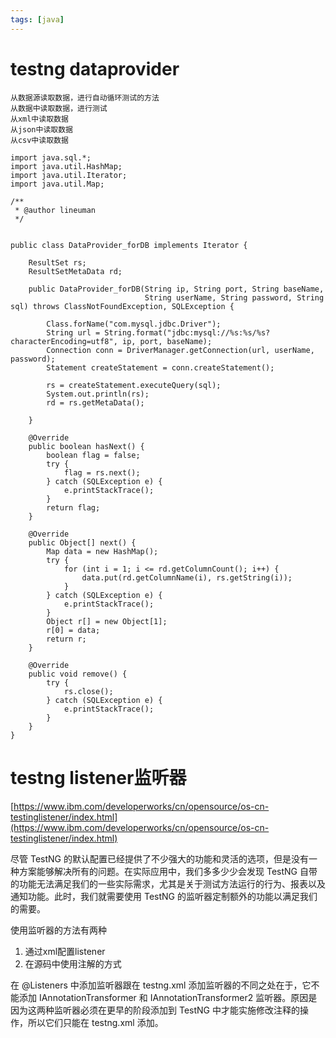```yaml
---
tags: [java]
---
```


# testng dataprovider
```
从数据源读取数据，进行自动循环测试的方法
从数据中读取数据，进行测试
从xml中读取数据
从json中读取数据
从csv中读取数据
```
```
import java.sql.*;
import java.util.HashMap;
import java.util.Iterator;
import java.util.Map;

/**
 * @author lineuman
 */


public class DataProvider_forDB implements Iterator {

    ResultSet rs;
    ResultSetMetaData rd;

    public DataProvider_forDB(String ip, String port, String baseName,
                              String userName, String password, String sql) throws ClassNotFoundException, SQLException {

        Class.forName("com.mysql.jdbc.Driver");
        String url = String.format("jdbc:mysql://%s:%s/%s?characterEncoding=utf8", ip, port, baseName);
        Connection conn = DriverManager.getConnection(url, userName, password);
        Statement createStatement = conn.createStatement();

        rs = createStatement.executeQuery(sql);
        System.out.println(rs);
        rd = rs.getMetaData();

    }

    @Override
    public boolean hasNext() {
        boolean flag = false;
        try {
            flag = rs.next();
        } catch (SQLException e) {
            e.printStackTrace();
        }
        return flag;
    }

    @Override
    public Object[] next() {
        Map data = new HashMap();
        try {
            for (int i = 1; i <= rd.getColumnCount(); i++) {
                data.put(rd.getColumnName(i), rs.getString(i));
            }
        } catch (SQLException e) {
            e.printStackTrace();
        }
        Object r[] = new Object[1];
        r[0] = data;
        return r;
    }

    @Override
    public void remove() {
        try {
            rs.close();
        } catch (SQLException e) {
            e.printStackTrace();
        }
    }
}
```

# testng listener监听器
[https://www.ibm.com/developerworks/cn/opensource/os-cn-testinglistener/index.html](https://www.ibm.com/developerworks/cn/opensource/os-cn-testinglistener/index.html)

尽管 TestNG 的默认配置已经提供了不少强大的功能和灵活的选项，但是没有一种方案能够解决所有的问题。在实际应用中，我们多多少少会发现 TestNG 自带的功能无法满足我们的一些实际需求，尤其是关于测试方法运行的行为、报表以及通知功能。此时，我们就需要使用 TestNG 的监听器定制额外的功能以满足我们的需要。

使用监听器的方法有两种
1. 通过xml配置listener
2. 在源码中使用注解的方式

在 @Listeners 中添加监听器跟在 testng.xml 添加监听器的不同之处在于，它不能添加 IAnnotationTransformer 和 IAnnotationTransformer2 监听器。原因是因为这两种监听器必须在更早的阶段添加到 TestNG 中才能实施修改注释的操作，所以它们只能在 testng.xml 添加。

